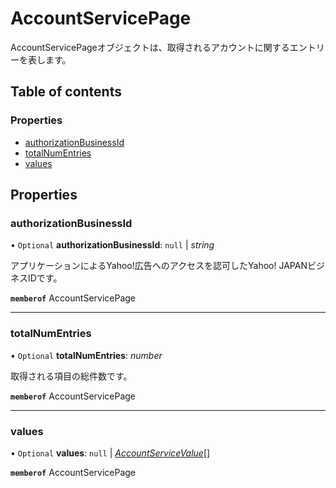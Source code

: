# AccountServicePage


<div lang=\"ja\">AccountServicePageオブジェクトは、取得されるアカウントに関するエントリーを表します。</div> 

## Table of contents

### Properties

- [authorizationBusinessId](accountservicepage.md#authorizationbusinessid)
- [totalNumEntries](accountservicepage.md#totalnumentries)
- [values](accountservicepage.md#values)

## Properties

### authorizationBusinessId

• `Optional` **authorizationBusinessId**: ``null`` \| *string*

<div lang=\"ja\">アプリケーションによるYahoo!広告へのアクセスを認可したYahoo! JAPANビジネスIDです。</div> 

**`memberof`** AccountServicePage

___

### totalNumEntries

• `Optional` **totalNumEntries**: *number*

<div lang=\"ja\">取得される項目の総件数です。</div> 

**`memberof`** AccountServicePage

___

### values

• `Optional` **values**: ``null`` \| [*AccountServiceValue*](accountservicevalue.md)[]

**`memberof`** AccountServicePage
